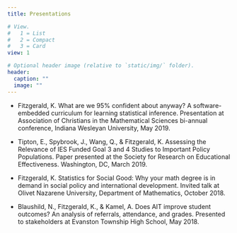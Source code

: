 ```yaml
---
title: Presentations

# View.
#   1 = List
#   2 = Compact
#   3 = Card
view: 1

# Optional header image (relative to `static/img/` folder).
header:
  caption: ""
  image: ""
---
```


- Fitzgerald, K. What are we 95% confident about anyway? A software-embedded 	curriculum for learning statistical inference. Presentation at Association of Christians in the Mathematical Sciences bi-annual conference, Indiana 
Wesleyan University, May 2019.

- Tipton, E., Spybrook, J., Wang, Q., & Fitzgerald, K.  Assessing the Relevance of IES Funded Goal 3 and 4 Studies to Important Policy Populations. Paper presented at the Society for Research on Educational Effectiveness. Washington, DC, March 2019. 

- Fitzgerald, K. Statistics for Social Good: Why your math degree is in demand in social policy and international development. Invited talk at Olivet 
Nazarene University, Department of Mathematics, October 2018. 

- Blaushild, N., Fitzgerald, K., & Kamel, A. Does AIT improve student outcomes? An analysis of referrals, attendance, and grades. Presented to stakeholders at Evanston Township High School, May 2018. 
